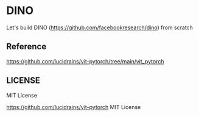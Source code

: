 # DINO

Let's build DINO (https://github.com/facebookresearch/dino) from scratch

## Reference

https://github.com/lucidrains/vit-pytorch/tree/main/vit_pytorch

## LICENSE

MIT License

https://github.com/lucidrains/vit-pytorch MIT License
